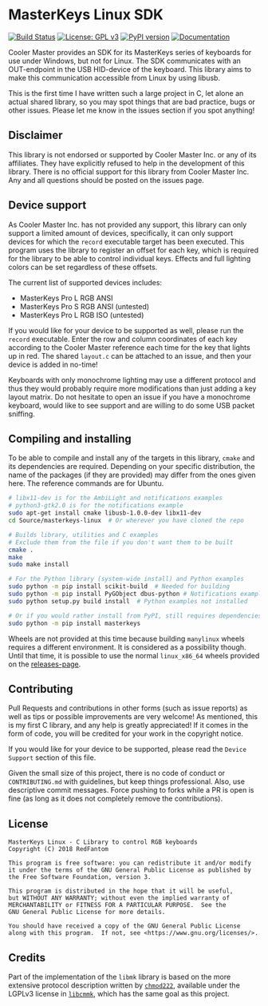 # MasterKeys Linux SDK
[![Build Status](https://travis-ci.com/RedFantom/masterkeys-linux.svg?token=UBcv5ZyxSrELyQhSpadq&branch=master)](https://travis-ci.com/RedFantom/masterkeys-linux)
[![License: GPL v3](https://img.shields.io/badge/License-GPL%20v3-blue.svg)](https://www.gnu.org/licenses/gpl-3.0)
[![PyPI version](https://badge.fury.io/py/masterkeys.svg)](https://pypi.org/project/masterkeys/)
[![Documentation](https://readthedocs.org/projects/masterkeys-linux/badge/?version=latest)](https://masterkeys-linux.readthedocs.io/en/latest)

Cooler Master provides an SDK for its MasterKeys series of keyboards
for use under Windows, but not for Linux. The SDK communicates with an
OUT-endpoint in the USB HID-device of the keyboard. This library aims to
make this communication accessible from Linux by using libusb.

This is the first time I have written such a large project in C, let
alone an actual shared library, so you may spot things that are bad
practice, bugs or other issues. Please let me know in the issues section 
if you spot anything!

## Disclaimer
This library is not endorsed or supported by Cooler Master Inc. or any
of its affiliates. They have explicitly refused to help in the 
development of this library. There is no official support for this 
library from Cooler Master Inc. Any and all questions should be posted 
on the issues page.

## Device support
As Cooler Master Inc. has not provided any support, this library can 
only support a limited amount of devices, specifically, it can only 
support devices for which the `record` executable target has been
executed. This program uses the library to register an offset for each
key, which is required for the library to be able to control individual
keys. Effects and full lighting colors can be set regardless of these
offsets.

The current list of supported devices includes:
- MasterKeys Pro L RGB ANSI
- MasterKeys Pro S RGB ANSI (untested)
- MasterKeys Pro L RGB ISO (untested)

If you would like for your device to be supported as well, please run 
the `record` executable. Enter the row and column coordinates of each
key according to the Cooler Master reference each time for the key that
lights up in red. The shared `layout.c` can be attached to an issue, and
then your device is added in no-time!

Keyboards with only monochrome lighting may use a different protocol and
thus they would probably require more modifications than just adding a
key layout matrix. Do not hesitate to open an issue if you have a
monochrome keyboard, would like to see support and are willing to do
some USB packet sniffing.

## Compiling and installing
To be able to compile and install any of the targets in this library,
`cmake` and its dependencies are required. Depending on your specific
distribution, the name of the packages (if they are provided) may 
differ from the ones given here. The reference commands are for Ubuntu.
```bash
# libx11-dev is for the AmbiLight and notifications examples
# python3-gtk2.0 is for the notifications example
sudo apt-get install cmake libusb-1.0.0-dev libx11-dev
cd Source/masterkeys-linux  # Or wherever you have cloned the repo

# Builds library, utilities and C examples
# Exclude them from the file if you don't want them to be built
cmake .
make
sudo make install

# For the Python library (system-wide install) and Python examples
sudo python -m pip install scikit-build  # Needed for building
sudo python -m pip install PyGObject dbus-python # Notifications example
sudo python setup.py build install  # Python examples not installed

# Or if you would rather install from PyPI, still requires dependencies
sudo python -m pip install masterkeys
```

Wheels are not provided at this time because building `manylinux` wheels
requires a different environment. It is considered as a possibility 
though. Until that time, it is possible to use the normal `linux_x86_64`
wheels provided on the [releases-page](https://github.com/RedFantom/masterkeys-linux/releases).

## Contributing
Pull Requests and contributions in other forms (such as issue reports) 
as well as tips or possible improvements are very welcome! As mentioned,
this is my first C library, and any help is greatly appreciated! If it 
comes in the form of code, you will be credited for your work in the
copyright notice.

If you would like for your device to be supported, please read the 
`Device Support` section of this file.

Given the small size of this project, there is no code of conduct or 
`CONTRIBUTING.md` with guidelines, but keep things professional. Also,
use descriptive commit messages. Force pushing to forks while a PR is 
open is fine (as long as it does not completely remove the 
contributions).

## License
```license
MasterKeys Linux - C Library to control RGB keyboards
Copyright (C) 2018 RedFantom

This program is free software: you can redistribute it and/or modify
it under the terms of the GNU General Public License as published by
the Free Software Foundation, version 3.

This program is distributed in the hope that it will be useful,
but WITHOUT ANY WARRANTY; without even the implied warranty of
MERCHANTABILITY or FITNESS FOR A PARTICULAR PURPOSE.  See the
GNU General Public License for more details.

You should have received a copy of the GNU General Public License
along with this program.  If not, see <https://www.gnu.org/licenses/>.
```

## Credits
Part of the implementation of the `libmk` library is based on the more
extensive protocol description written by [`chmod222`](https://github.com/chmod222),
available under the LGPLv3 license in [`libcmmk`](https://github.com/chmod222/libcmmk),
which has the same goal as this project.
